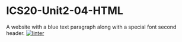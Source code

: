 # ICS20-Unit2-04-HTML
A website with a blue text paragraph along with a special font second header.
 [![linter](https://github.com/Nash-Villarta/ICS-Unit2-04-HTML/workflows/linter/badge.svg)](https://github.com/marketplace/actions/super-linter)    
